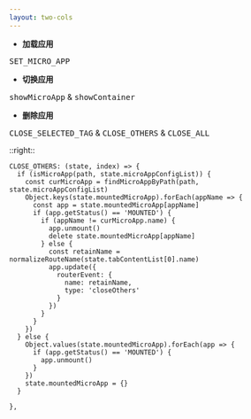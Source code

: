 ```yaml
---
layout: two-cols
---
```


- **加载应用** 

<kbd>SET_MICRO_APP</kbd>

- **切换应用** 

<kbd>showMicroApp</kbd> & <kbd>showContainer</kbd>

- **删除应用** 

<kbd>CLOSE_SELECTED_TAG</kbd> & <kbd>CLOSE_OTHERS</kbd> & <kbd>CLOSE_ALL</kbd>

::right::



```js{8-19|26}
CLOSE_OTHERS: (state, index) => {
  if (isMicroApp(path, state.microAppConfigList)) {
    const curMicroApp = findMicroAppByPath(path, state.microAppConfigList)
    Object.keys(state.mountedMicroApp).forEach(appName => {
      const app = state.mountedMicroApp[appName]
      if (app.getStatus() == 'MOUNTED') {
        if (appName != curMicroApp.name) {
          app.unmount()
          delete state.mountedMicroApp[appName]
        } else {
          const retainName = normalizeRouteName(state.tabContentList[0].name)
          app.update({
            routerEvent: {
              name: retainName,
              type: 'closeOthers'
            }
          })
        }
      }
    })
  } else {
    Object.values(state.mountedMicroApp).forEach(app => {
      if (app.getStatus() == 'MOUNTED') {
        app.unmount()
      }
    })
    state.mountedMicroApp = {}
  }

},
```

<style>
  :deep(.col-right.slidev-page-22){
    margin-top: -40px;
    margin-left: 5px;
  }
</style>